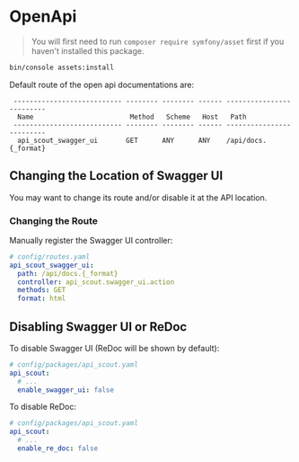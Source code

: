 # OpenApi

>You will first need to run `composer require symfony/asset` first if you haven't installed this package.

```bash
bin/console assets:install
```

Default route of the open api documentations are:

```shell
 --------------------------- -------- -------- ------ -------------------------
  Name                        Method   Scheme   Host   Path
 --------------------------- -------- -------- ------ -------------------------
  api_scout_swagger_ui       GET      ANY      ANY    /api/docs.{_format}
```

## Changing the Location of Swagger UI

You may want to change its route and/or disable it at the API location.


### Changing the Route 

Manually register the Swagger UI controller:
```yaml
# config/routes.yaml
api_scout_swagger_ui:
  path: /api/docs.{_format}
  controller: api_scout.swagger_ui.action
  methods: GET
  format: html
```

## Disabling Swagger UI or ReDoc
To disable Swagger UI (ReDoc will be shown by default):

```yaml
# config/packages/api_scout.yaml
api_scout:
  # ...
  enable_swagger_ui: false
```

To disable ReDoc:

```yaml
# config/packages/api_scout.yaml
api_scout:
  # ...
  enable_re_doc: false
```
